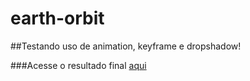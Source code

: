 # earth-orbit

##Testando uso de animation, keyframe e dropshadow!

###Acesse o resultado final <a href="https://jeiellima.github.io/earth-orbit/" target="_blank">aqui</a>
 
